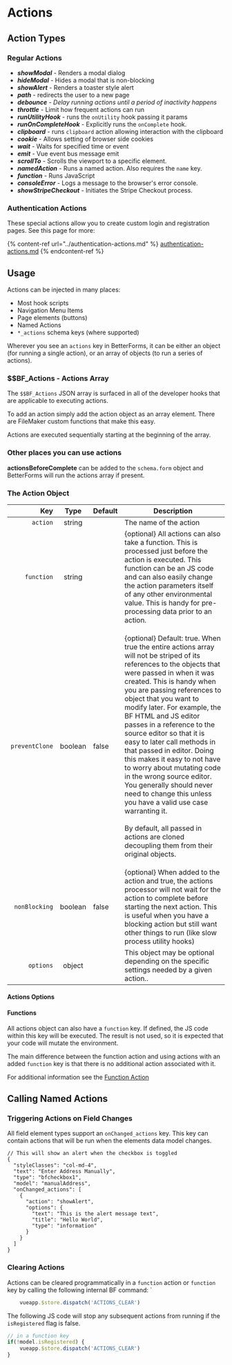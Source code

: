 # Actions

## Action Types

### Regular Actions

* _**showModal**_ - Renders a modal dialog
* _**hideModal**_ - Hides a modal that is non-blocking
* _**showAlert**_ - Renders a toaster style alert
* _**path**_ - redirects the user to a new page&#x20;
* _**debounce** - Delay running actions until a period of inactivity happens_
* _**throttle**_ - Limit how frequent actions can run
* _**runUtilityHook**_ - runs the `onUtility` hook passing it params
* _**runOnCompleteHook**_ - Explicitly runs the `onComplete` hook.
* _**clipboard**_ - runs `clipboard` action allowing interaction with the clipboard
* _**cookie**_ - Allows setting of browser side cookies
* _**wait**_ - Waits for specified time or event
* _**emit**_ - Vue event bus message emit
* _**scrollTo**_ - Scrolls the viewport to a specific element.
* _**namedAction**_ - Runs a named action. Also requires the `name` key.
* _**function**_ - Runs JavaScript
* _**consoleError**_ - Logs a message to the browser's error console.
* _**showStripeCheckout**_ - Initiates the Stripe Checkout process.

### Authentication Actions

These special actions allow you to create custom login and registration pages. See this page for more:

{% content-ref url="../authentication-actions.md" %}
[authentication-actions.md](../authentication-actions.md)
{% endcontent-ref %}

## Usage

Actions can be injected in many places:

* Most hook scripts
* Navigation Menu Items
* Page elements (buttons)
* Named Actions
* `*_actions` schema keys (where supported)

Wherever you see an `actions` key in BetterForms, it can be either an object (for running a single action), or an array of objects (to run a series of actions).

### \$$BF\_Actions - Actions Array

The `$$BF_Actions` JSON array is surfaced in all of the developer hooks that are applicable to executing actions.

To add an action simply add the action object as an array element. There are FileMaker custom functions that make this easy.

Actions are executed sequentially starting at the beginning of the array.

### Other places you can use actions

**actionsBeforeComplete** can be added to the `schema.form` object and BetterForms will run the actions array if present.

### The Action Object

|            Key |   Type  | Default | Description                                                                                                                                                                                                                                                                                                                                                                                                                                                                                                                                                                                                                                                                                                 |
| -------------: | :-----: | ------- | ----------------------------------------------------------------------------------------------------------------------------------------------------------------------------------------------------------------------------------------------------------------------------------------------------------------------------------------------------------------------------------------------------------------------------------------------------------------------------------------------------------------------------------------------------------------------------------------------------------------------------------------------------------------------------------------------------------- |
|       `action` |  string |         | The name of the action                                                                                                                                                                                                                                                                                                                                                                                                                                                                                                                                                                                                                                                                                      |
|     `function` |  string |         | {optional} All actions can also take a function. This is processed just before the action is executed. This function can be an JS code and can also easily change the action parameters itself of any other environmental value. This is handy for pre-processing data prior to an action.                                                                                                                                                                                                                                                                                                                                                                                                                  |
| `preventClone` | boolean | false   | <p>{optional} Default: true. When true the entire actions array will not be striped of its references to the objects that were passed in when it was created. This is handy when you are passing references to object that you want to modify later. For example, the BF HTML and JS editor passes in a reference to the source editor so that it is easy to later call methods in that passed in editor. Doing this makes it easy to not have to worry about mutating code in the wrong source editor. You generally should never need to change this unless you have a valid use case warranting it.<br><br>By default, all passed in actions are cloned decoupling them from their original objects.</p> |
|  `nonBlocking` | boolean | false   | {optional} When added to the action and true, the actions processor will not wait for the action to complete before starting the next action. This is useful when you have a blocking action but still want other things to run (like slow process utility hooks)                                                                                                                                                                                                                                                                                                                                                                                                                                           |
|      `options` |  object |         | This object may be optional depending on the specific settings needed by a given action..                                                                                                                                                                                                                                                                                                                                                                                                                                                                                                                                                                                                                   |

#### Actions Options

#### Functions

All actions object can also have a `function` key. If defined, the JS code within this key will be executed. The result is not used, so it is expected that your code will mutate the environment.

The main difference between the function action and using actions with an added `function` key is that there is no additional action associated with it.

For additional information see the [Function Action](function-1.md)

## Calling Named Actions <a href="#functions" id="functions"></a>

### Triggering Actions on Field Changes

All field element types support an `onChanged_actions` key. This key can contain actions that will be run when the elements data model changes.

```
// This will show an alert when the checkbox is toggled
{
  "styleClasses": "col-md-4",
  "text": "Enter Address Manually",
  "type": "bfcheckbox1",
  "model": "manualAddress",
  "onChanged_actions": [
    {
      "action": "showAlert",
      "options": {
        "text": "This is the alert message text",
        "title": "Hello World",
        "type": "information"
      }
    }
  ]
}
```

### Clearing Actions

Actions can be cleared programmatically in a `function` action or `function` key by calling the following internal BF command: \`

```javascript
    vueapp.$store.dispatch('ACTIONS_CLEAR')   
```

The following JS code will stop any subsequent actions from running if the `isRegistered` flag is false.

```javascript
// in a function key
if(!model.isRegistered) {
    vueapp.$store.dispatch('ACTIONS_CLEAR')
}
```
